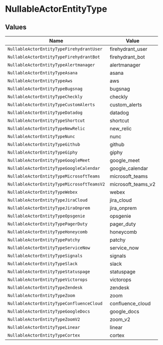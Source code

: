 # NullableActorEntityType


## Values

| Name                                      | Value                                     |
| ----------------------------------------- | ----------------------------------------- |
| `NullableActorEntityTypeFirehydrantUser`  | firehydrant_user                          |
| `NullableActorEntityTypeFirehydrantBot`   | firehydrant_bot                           |
| `NullableActorEntityTypeAlertmanager`     | alertmanager                              |
| `NullableActorEntityTypeAsana`            | asana                                     |
| `NullableActorEntityTypeAws`              | aws                                       |
| `NullableActorEntityTypeBugsnag`          | bugsnag                                   |
| `NullableActorEntityTypeCheckly`          | checkly                                   |
| `NullableActorEntityTypeCustomAlerts`     | custom_alerts                             |
| `NullableActorEntityTypeDatadog`          | datadog                                   |
| `NullableActorEntityTypeShortcut`         | shortcut                                  |
| `NullableActorEntityTypeNewRelic`         | new_relic                                 |
| `NullableActorEntityTypeNunc`             | nunc                                      |
| `NullableActorEntityTypeGithub`           | github                                    |
| `NullableActorEntityTypeGiphy`            | giphy                                     |
| `NullableActorEntityTypeGoogleMeet`       | google_meet                               |
| `NullableActorEntityTypeGoogleCalendar`   | google_calendar                           |
| `NullableActorEntityTypeMicrosoftTeams`   | microsoft_teams                           |
| `NullableActorEntityTypeMicrosoftTeamsV2` | microsoft_teams_v2                        |
| `NullableActorEntityTypeWebex`            | webex                                     |
| `NullableActorEntityTypeJiraCloud`        | jira_cloud                                |
| `NullableActorEntityTypeJiraOnprem`       | jira_onprem                               |
| `NullableActorEntityTypeOpsgenie`         | opsgenie                                  |
| `NullableActorEntityTypePagerDuty`        | pager_duty                                |
| `NullableActorEntityTypeHoneycomb`        | honeycomb                                 |
| `NullableActorEntityTypePatchy`           | patchy                                    |
| `NullableActorEntityTypeServiceNow`       | service_now                               |
| `NullableActorEntityTypeSignals`          | signals                                   |
| `NullableActorEntityTypeSlack`            | slack                                     |
| `NullableActorEntityTypeStatuspage`       | statuspage                                |
| `NullableActorEntityTypeVictorops`        | victorops                                 |
| `NullableActorEntityTypeZendesk`          | zendesk                                   |
| `NullableActorEntityTypeZoom`             | zoom                                      |
| `NullableActorEntityTypeConfluenceCloud`  | confluence_cloud                          |
| `NullableActorEntityTypeGoogleDocs`       | google_docs                               |
| `NullableActorEntityTypeZoomV2`           | zoom_v2                                   |
| `NullableActorEntityTypeLinear`           | linear                                    |
| `NullableActorEntityTypeCortex`           | cortex                                    |